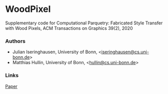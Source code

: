 # WoodPixel

Supplementary code for Computational Parquetry: Fabricated Style Transfer with Wood Pixels, ACM Transactions on Graphics 39(2), 2020

### Authors
* Julian Iseringhausen, University of Bonn, <[iseringhausen@cs.uni-bonn.de](mailto:iseringhausen@cs.uni-bonn.de)>
* Matthias Hullin, University of Bonn, <[hullin@cs.uni-bonn.de](mailto:hullin@cs.uni-bonn.de)>

### Links
[Paper](https://light.cs.uni-bonn.de/computational-parquetry-fabricated-style-transfer-with-wood-pixels/)